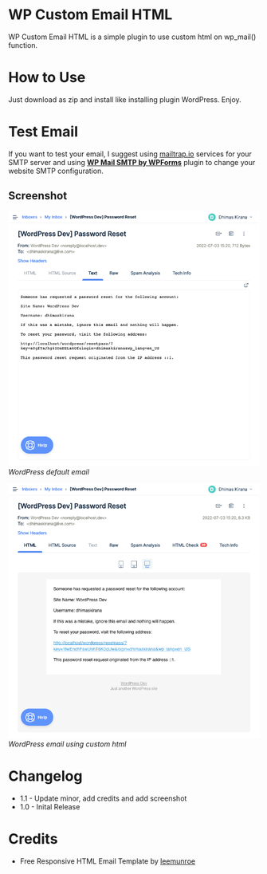 # WP Custom Email HTML
WP Custom Email HTML is a simple plugin to use custom html on wp_mail() function.

# How to Use
Just download as zip and install like installing plugin WordPress. Enjoy.

# Test Email
If you want to test your email, I suggest using [mailtrap.io](https://mailtrap.io/) services for your SMTP server and using [**WP Mail SMTP by WPForms**](https://wordpress.org/plugins/wp-mail-smtp/) plugin to change your website SMTP configuration.

## Screenshot
![WordPress default email](https://raw.githubusercontent.com/dhimaskirana/wp-custom-email-html/master/screenshot/before.png "WordPress default email")
*WordPress default email*

![WordPress email using custom html](https://raw.githubusercontent.com/dhimaskirana/wp-custom-email-html/master/screenshot/after.png "WordPress email using custom html")
*WordPress email using custom html*

# Changelog
- 1.1 - Update minor, add credits and add screenshot
- 1.0 - Inital Release

# Credits
- Free Responsive HTML Email Template by [leemunroe](https://github.com/leemunroe/responsive-html-email-template)